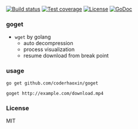 [![Build status][travis-img]][travis-url]
[![Test coverage][coveralls-img]][coveralls-url]
[![License][license-img]][license-url]
[![GoDoc][doc-img]][doc-url]

### goget

* `wget` by golang
  - auto decompression
  - process visualization
  - resume download from break point

### usage

```
go get github.com/coderhaoxin/goget

goget http://example.com/download.mp4
```

### License
MIT

[travis-img]: https://img.shields.io/travis/coderhaoxin/goget.svg?style=flat-square
[travis-url]: https://travis-ci.org/coderhaoxin/goget
[coveralls-img]: https://img.shields.io/coveralls/coderhaoxin/goget.svg?style=flat-square
[coveralls-url]: https://coveralls.io/r/coderhaoxin/goget?branch=master
[license-img]: http://img.shields.io/badge/license-MIT-green.svg?style=flat-square
[license-url]: http://opensource.org/licenses/MIT
[doc-img]: http://img.shields.io/badge/GoDoc-reference-blue.svg?style=flat-square
[doc-url]: http://godoc.org/github.com/coderhaoxin/goget
